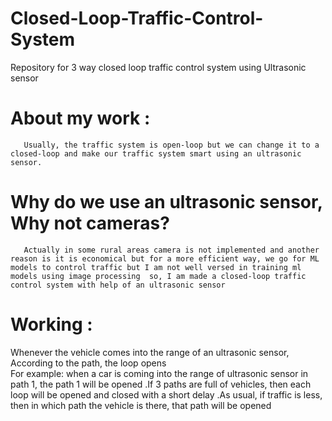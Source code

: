 # Closed-Loop-Traffic-Control-System

Repository for 3 way closed loop traffic control system using Ultrasonic sensor

# About my work :
       Usually, the traffic system is open-loop but we can change it to a closed-loop and make our traffic system smart using an ultrasonic sensor.

# Why do we use an ultrasonic sensor, Why not cameras?
       Actually in some rural areas camera is not implemented and another reason is it is economical but for a more efficient way, we go for ML models to control traffic but I am not well versed in training ml models using image processing  so, I am made a closed-loop traffic control system with help of an ultrasonic sensor


# Working :

 Whenever the vehicle comes into the range of an ultrasonic sensor, According to the path, the loop opens  
For example: when a car is coming into the range of ultrasonic sensor in path 1, the path 1 will be opened .If 3 paths are full of vehicles, then each loop will be opened and closed with a short delay .As usual, if traffic is less, then in which path the vehicle is there, that path will be opened 
